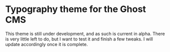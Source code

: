 # Typography theme for the Ghost CMS

This theme is still under development, and as such is current in alpha. There is very little left to do, but I want to test it and finish a few tweaks. I will update accordingly once it is complete.
